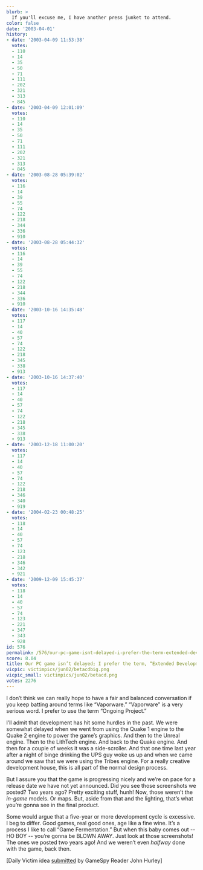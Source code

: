 ```yaml
---
blurb: >
  If you'll excuse me, I have another press junket to attend.
color: false
date: '2003-04-01'
history:
- date: '2003-04-09 11:53:38'
  votes:
  - 110
  - 14
  - 35
  - 50
  - 71
  - 111
  - 202
  - 321
  - 313
  - 845
- date: '2003-04-09 12:01:09'
  votes:
  - 110
  - 14
  - 35
  - 50
  - 71
  - 111
  - 202
  - 321
  - 313
  - 845
- date: '2003-08-28 05:39:02'
  votes:
  - 116
  - 14
  - 39
  - 55
  - 74
  - 122
  - 218
  - 344
  - 336
  - 910
- date: '2003-08-28 05:44:32'
  votes:
  - 116
  - 14
  - 39
  - 55
  - 74
  - 122
  - 218
  - 344
  - 336
  - 910
- date: '2003-10-16 14:35:48'
  votes:
  - 117
  - 14
  - 40
  - 57
  - 74
  - 122
  - 218
  - 345
  - 338
  - 913
- date: '2003-10-16 14:37:40'
  votes:
  - 117
  - 14
  - 40
  - 57
  - 74
  - 122
  - 218
  - 345
  - 338
  - 913
- date: '2003-12-18 11:00:20'
  votes:
  - 117
  - 14
  - 40
  - 57
  - 74
  - 122
  - 218
  - 346
  - 340
  - 919
- date: '2004-02-23 00:48:25'
  votes:
  - 118
  - 14
  - 40
  - 57
  - 74
  - 123
  - 218
  - 346
  - 342
  - 921
- date: '2009-12-09 15:45:37'
  votes:
  - 118
  - 14
  - 40
  - 57
  - 74
  - 123
  - 221
  - 347
  - 343
  - 928
id: 576
permalink: /576/our-pc-game-isnt-delayed-i-prefer-the-term-extended-development/
score: 8.04
title: Our PC game isn’t delayed; I prefer the term, “Extended Development.”
vicpic: victimpics/jun02/betacdbig.png
vicpic_small: victimpics/jun02/betacd.png
votes: 2276
---
```


I don’t think we can really hope to have a fair and balanced
conversation if you keep batting around terms like “Vaporware.”
“Vaporware” is a very serious word. I prefer to use the term “Ongoing
Project.”

I’ll admit that development has hit some hurdles in the past. We were
somewhat delayed when we went from using the Quake 1 engine to the Quake
2 engine to power the game’s graphics. And then to the Unreal engine.
Then to the LithTech engine. And back to the Quake engine. And then for
a couple of weeks it was a side-scroller. And that one time last year
after a night of binge drinking the UPS guy woke us up and when we came
around we saw that we were using the Tribes engine. For a really
creative development house, this is all part of the normal design
process.

But I assure you that the game is progressing nicely and we’re on pace
for a release date we have not yet announced. Did you see those
screenshots we posted? Two years ago? Pretty exciting stuff, hunh! Now,
those weren’t the *in-game* models. Or maps. But, aside from that and
the lighting, that’s what you’re gonna see in the final product.

Some would argue that a five-year or more development cycle is
excessive. I beg to differ. Good games, real good ones, age like a fine
wine. It’s a process I like to call “Game Fermentation.” But when this
baby comes out -- HO BOY -- you’re gonna be BLOWN AWAY. Just look at
those screenshots! The ones we posted two years ago! And we weren’t even
*halfway* done with the game, back then.

\[Daily Victim idea [submitted](mailto:feedback@gamespy.com) by GameSpy
Reader John Hurley\]